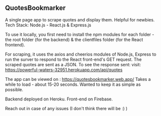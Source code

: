 ## QuotesBookmarker
A single page app to scrape quotes and display them. Helpful for newbies.
Tech Stack: Node.js - React.js &amp; Express.js

To use it locally, you first need to install the npm modules for each folder - the root folder (for the backend) & the clientfiles folder (for the React frontend).

For scraping, it uses the axios and cheerios modules of Node.js, Express to run the surver to respond to the React front-end's GET request.
The scraped quotes are sent as a JSON. To see the response sent: visit: https://powerful-waters-32951.herokuapp.com/api/quotes

The app can be viewed on : https://quotesbookmarker.web.app/
Takes a while to load - about 15-20 seconds. Wanted to keep it as simple as possible.

Backend deployed on Heroku. Front-end on Firebase.

Reach out in case of any issues (I don't think there will be :) )
